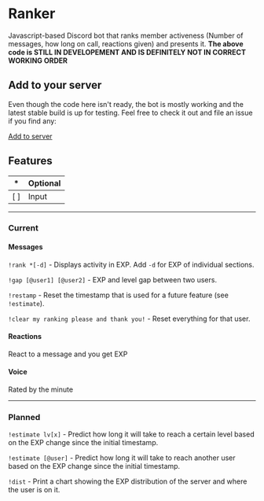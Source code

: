 # Ranker

Javascript-based Discord bot that ranks member activeness (Number of messages, how long on call, reactions given) and presents it.
**The above code is STILL IN DEVELOPEMENT AND IS DEFINITELY NOT IN CORRECT WORKING ORDER**

## Add to your server

Even though the code here isn't ready, the bot is mostly working and the latest stable build is up for testing. Feel free to check it out and file an issue if you find any:

[Add to server](https://discord.com/api/oauth2/authorize?client_id=705577985020788747&permissions=0&scope=bot)

## Features

| * | Optional |
| ----------- | ----------- |
| [  ] | Input |

---

### Current

#### Messages

``!rank *[-d]`` - Displays activity in EXP. Add ``-d`` for EXP of individual sections.

``!gap [@user1] [@user2]`` - EXP and level gap between two users.

``!restamp`` - Reset the timestamp that is used for a future feature (see ``!estimate``).

``!clear my ranking please and thank you!`` - Reset everything for that user.

#### Reactions

React to a message and you get EXP

#### Voice

Rated by the minute

---

### Planned

``!estimate lv[x]`` - Predict how long it will take to reach a certain level based on the EXP change since the initial timestamp.

``!estimate [@user]`` - Predict how long it will take to reach another user based on the EXP change since the initial timestamp.

``!dist`` - Print a chart showing the EXP distribution of the server and where the user is on it.

